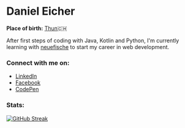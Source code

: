 # Daniel Eicher

**Place of birth:** [Thun](https://en.wikipedia.org/wiki/Thun):switzerland:

After first steps of coding with Java, Kotlin and Python, I'm currently learning with [neuefische](https://www.neuefische.de/) to start my career in web development.

### Connect with me on:
- [LinkedIn](https://www.linkedin.com/in/daniel-eicher-963844203/)
- [Facebook](https://www.facebook.com/daniel.eicher.355/)
- [CodePen](https://codepen.io/codingoak)

### Stats:
[![GitHub Streak](https://github-readme-streak-stats.herokuapp.com?user=codingoak&theme=vision-friendly-dark&date_format=M%20j%5B%2C%20Y%5D&fire=DD2727&sideLabels=DD2727&background=151515)](https://git.io/streak-stats)
